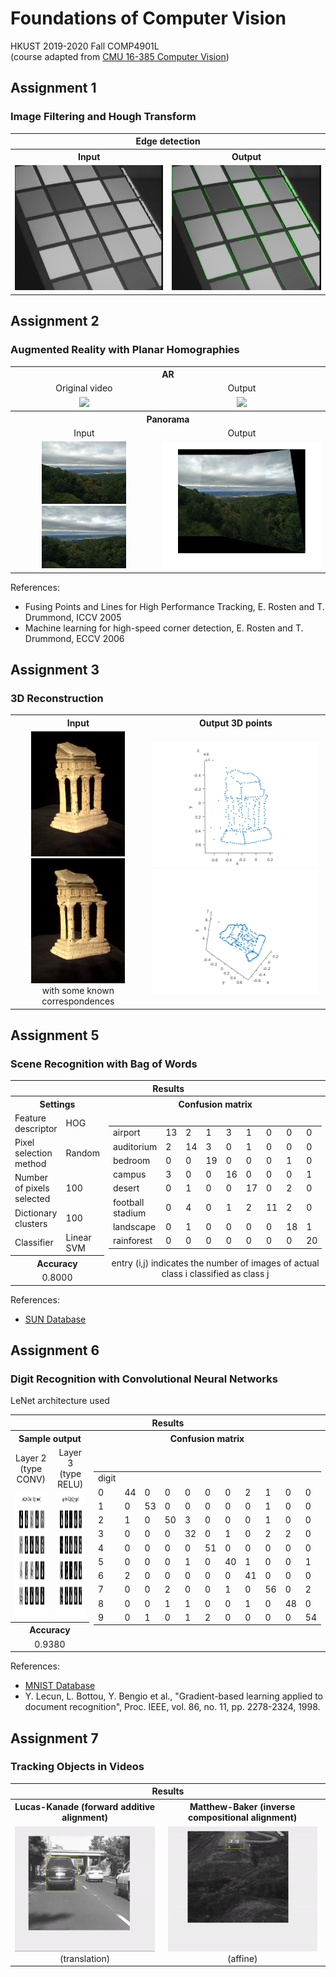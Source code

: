 # Foundations of Computer Vision
HKUST 2019-2020 Fall COMP4901L<br/>
(course adapted from [CMU 16-385 Computer Vision](http://www.cs.cmu.edu/~16385/))

## Assignment 1
### Image Filtering and Hough Transform

<table>
  <tr>
    <th colspan="2">Edge detection</th>
  </tr>
  <tr>
    <th>Input</th>
    <th>Output</th>
  </tr>
  <tr>
    <td align="center"><img src="assgn1/data/img01.jpg" height="200"></td>
    <td align="center"><img src="assgn1/results/img01_04lines.png" height="200"></td>
  </tr>
</table>

## Assignment 2
### Augmented Reality with Planar Homographies

<table>
  <tr>
    <th colspan="2">AR</th>
  </tr>
    <td align="center">Original video</td>
    <td align="center">Output</td>
  <tr>
    <td align="center"><img src="gif/ass2_book.gif" height="200"></td>
    <td align="center"><img src="gif/ass2_ar.gif" height="200"></td>
  </tr>
  <tr>
    <th colspan="2">Panorama</th>
  </tr>
  </tr>
    <td align="center">Input</td>
    <td align="center">Output</td>
  <tr>
  <tr>
    <td align="center">
      <img src="assgn2_no_cv_package/data/pano_left.jpg" height="100">
      <img src="assgn2_no_cv_package/data/pano_right.jpg" height="100">
    </td>
    <td align="center">
      <img src="assgn2_no_cv_package/results/Q4_2x_0.png" height="200">
    </td>
  </tr>
</table>

References:
- Fusing Points and Lines for High Performance Tracking, E. Rosten and T. Drummond, ICCV 2005
- Machine learning for high-speed corner detection, E. Rosten and T. Drummond, ECCV 2006

## Assignment 3
### 3D Reconstruction

<table>
  <tr>
    <th>Input</th>
    <th>Output 3D points</th>
  </tr>
  <tr>
    <td align="center">
      <img src="assgn3/data/im1.png" height="200">
      <img src="assgn3/data/im2.png" height="200">
      <br/>with some known correspondences
    </td>
    <td align="center">
      <img src="assgn3/results/Q3.1.5_1.png" height="200">
      <img src="assgn3/results/Q3.1.5_2.png" height="200">
    </td>
  </tr>
</table>

## Assignment 5
### Scene Recognition with Bag of Words

<table>
  <tr>
    <th colspan="4">Results</th>
  </tr>
  <tr>
    <th colspan="2">Settings</th>
    <th colspan="2">Confusion matrix</th>
  </tr>
  <tr>
    <td>Feature descriptor</td>
    <td>HOG</td>
    <td rowspan="7" colspan="2" align="center">
        <table>
        <tr>
            <td>airport</td>
            <td>13</td>
            <td>2</td>
            <td>1</td>
            <td>3</td>
            <td>1</td>
            <td>0</td>
            <td>0</td>
            <td>0</td>
        </tr>
        <tr>
            <td>auditorium</td>
            <td>2</td>
            <td>14</td>
            <td>3</td>
            <td>0</td>
            <td>1</td>
            <td>0</td>
            <td>0</td>
            <td>0</td>
        </tr>
        <tr>
            <td>bedroom</td>
            <td>0</td>
            <td>0</td>
            <td>19</td>
            <td>0</td>
            <td>0</td>
            <td>0</td>
            <td>1</td>
            <td>0</td>
        </tr>
        <tr>
            <td>campus</td>
            <td>3</td>
            <td>0</td>
            <td>0</td>
            <td>16</td>
            <td>0</td>
            <td>0</td>
            <td>0</td>
            <td>1</td>
        </tr>
        <tr>
            <td>desert</td>
            <td>0</td>
            <td>1</td>
            <td>0</td>
            <td>0</td>
            <td>17</td>
            <td>0</td>
            <td>2</td>
            <td>0</td>
        </tr>
        <tr>
            <td>football stadium</td>
            <td>0</td>
            <td>4</td>
            <td>0</td>
            <td>1</td>
            <td>2</td>
            <td>11</td>
            <td>2</td>
            <td>0</td>
        </tr>
        <tr>
            <td>landscape</td>
            <td>0</td>
            <td>1</td>
            <td>0</td>
            <td>0</td>
            <td>0</td>
            <td>0</td>
            <td>18</td>
            <td>1</td>
        </tr>
        <tr>
            <td>rainforest</td>
            <td>0</td>
            <td>0</td>
            <td>0</td>
            <td>0</td>
            <td>0</td>
            <td>0</td>
            <td>0</td>
            <td>20</td>
        </tr>
        </table>
        entry (i,j) indicates the number of images of actual class i classified as class j
    </td>
  </tr>
  <tr>
    <td>Pixel selection method</td>
    <td>Random</td>
  </tr>
  <tr>
    <td>Number of pixels selected</td>
    <td>100</td>
  </tr>
  <tr>
    <td>Dictionary clusters</td>
    <td>100</td>
  </tr>
  <tr>
    <td>Classifier</td>
    <td>Linear SVM</td>
  <tr>
    <th colspan="2">Accuracy</th>
  </tr>
  <tr>
    <td colspan="2" align="center">0.8000</td>
  </tr>
</table>

References:
- [SUN Database](https://groups.csail.mit.edu/vision/SUN/)

## Assignment 6
### Digit Recognition with Convolutional Neural Networks

LeNet architecture used

<table>
  <tr>
    <th colspan="3">Results</th>
  </tr>
  <tr>
    <th colspan="2">Sample output</th>
    <th>Confusion matrix</th>
  </tr>
  <tr>
    <td align="center">Layer 2 (type CONV)</td>
    <td align="center">Layer 3 (type RELU)</td>
    <td rowspan="4" align="center">
        <table>
        <tr>
            <td>digit</td>
            <td colspan="10"></td>
        </tr>
        <tr>
            <td>0</td>
            <td>44</td>
            <td>0</td>
            <td>0</td>
            <td>0</td>
            <td>0</td>
            <td>0</td>            <td>2</td>
            <td>1</td>
            <td>0</td>
            <td>0</td>
        </tr>
        <tr>
            <td>1</td>
            <td>0</td>
            <td>53</td>
            <td>0</td>
            <td>0</td>
            <td>0</td>
            <td>0</td>            <td>0</td>
            <td>1</td>
            <td>0</td>
            <td>0</td>
        </tr>
        <tr>
            <td>2</td>
            <td>1</td>
            <td>0</td>
            <td>50</td>
            <td>3</td>
            <td>0</td>
            <td>0</td>            <td>0</td>
            <td>1</td>
            <td>0</td>
            <td>0</td>
        </tr>
        <tr>
            <td>3</td>
            <td>0</td>
            <td>0</td>
            <td>0</td>
            <td>32</td>
            <td>0</td>
            <td>1</td>            <td>0</td>
            <td>2</td>
            <td>2</td>
            <td>0</td>
        </tr>
        <tr>
            <td>4</td>
            <td>0</td>
            <td>0</td>
            <td>0</td>
            <td>0</td>
            <td>51</td>
            <td>0</td>            <td>0</td>
            <td>0</td>
            <td>0</td>
            <td>0</td>
        </tr>
        <tr>
            <td>5</td>
            <td>0</td>
            <td>0</td>
            <td>0</td>
            <td>1</td>
            <td>0</td>
            <td>40</td>            <td>1</td>
            <td>0</td>
            <td>0</td>
            <td>1</td>
        </tr>
        <tr>
            <td>6</td>
            <td>2</td>
            <td>0</td>
            <td>0</td>
            <td>0</td>
            <td>0</td>
            <td>0</td>            <td>41</td>
            <td>0</td>
            <td>0</td>
            <td>0</td>
        </tr>
        <tr>
            <td>7</td>
            <td>0</td>
            <td>0</td>
            <td>2</td>
            <td>0</td>
            <td>0</td>
            <td>1</td>            <td>0</td>
            <td>56</td>
            <td>0</td>
            <td>2</td>
        </tr>
        <tr>
            <td>8</td>
            <td>0</td>
            <td>0</td>
            <td>1</td>
            <td>1</td>
            <td>0</td>
            <td>0</td>            <td>1</td>
            <td>0</td>
            <td>48</td>
            <td>0</td>
        </tr>
        <tr>
            <td>9</td>
            <td>0</td>
            <td>1</td>
            <td>0</td>
            <td>1</td>
            <td>2</td>
            <td>0</td>            <td>0</td>
            <td>0</td>
            <td>0</td>
            <td>54</td>
        </tr>
        </table>
    </td>
  </tr>
  <tr>
    <td><img src="assgn6/results/Q5_4.png" height="200"></td>
    <td><img src="assgn6/results/Q5_5.png" height="200"></td>
  </tr>
  <tr>
    <th colspan="2">Accuracy</th>
  </tr>
  <tr>
    <td colspan="2" align="center">0.9380</td>
  </tr>
</table>

References:
- [MNIST Database](http://yann.lecun.com/exdb/mnist/)
- Y. Lecun, L. Bottou, Y. Bengio et al., "Gradient-based learning applied to document recognition", Proc. IEEE, vol. 86, no. 11, pp. 2278-2324, 1998.

## Assignment 7
### Tracking Objects in Videos

<table>
  <tr>
    <th colspan="2">Results</th>
  </tr>
  <tr>
    <th>Lucas-Kanade (forward additive alignment)</th>
    <th>Matthew-Baker (inverse compositional alignment)</th>
  </tr>
  <tr>
    <td align="center">
      <img src="gif/ass7_car.gif" height="200"><br/>
      (translation)
    </td>
    <td align="center">
      <img src="gif/ass7_landing.gif" height="200"><br/>
      (affine)
    </td>
  </tr>
</table>